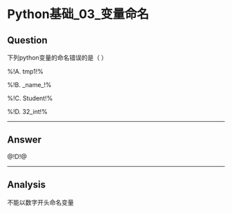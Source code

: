 # Python基础_03_变量命名


## Question
下列python变量的命名错误的是（ ）

%!A. tmp1!%

%!B. \_name\_!%

%!C. Student!%

%!D. 32_int!%

----

## Answer
@!D!@

----

## Analysis

不能以数字开头命名变量

